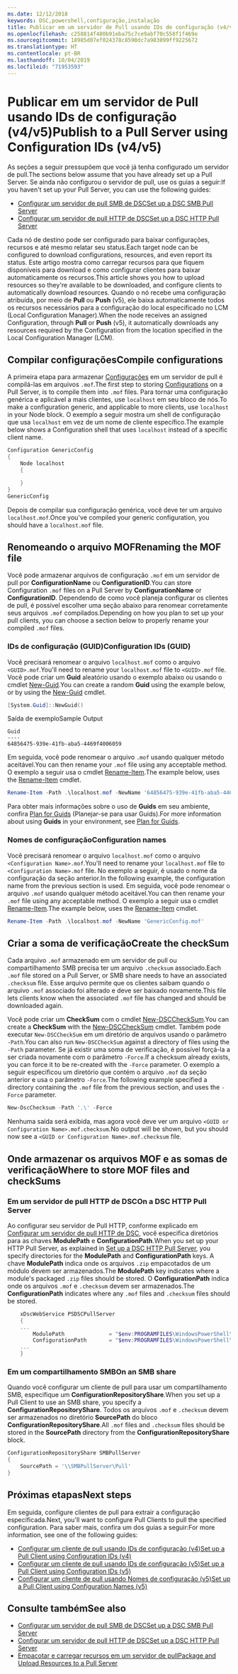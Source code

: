 ```yaml
---
ms.date: 12/12/2018
keywords: DSC,powershell,configuração,instalação
title: Publicar em um servidor de Pull usando IDs de configuração (v4/v5)
ms.openlocfilehash: c258814f480b91eba75c7ce9abf70c558f1f469e
ms.sourcegitcommit: 18985d07ef024378c8590dc7a983099ff9225672
ms.translationtype: HT
ms.contentlocale: pt-BR
ms.lasthandoff: 10/04/2019
ms.locfileid: "71953593"
---
```

# <a name="publish-to-a-pull-server-using-configuration-ids-v4v5"></a><span data-ttu-id="10937-103">Publicar em um servidor de Pull usando IDs de configuração (v4/v5)</span><span class="sxs-lookup"><span data-stu-id="10937-103">Publish to a Pull Server using Configuration IDs (v4/v5)</span></span>

<span data-ttu-id="10937-104">As seções a seguir pressupõem que você já tenha configurado um servidor de pull.</span><span class="sxs-lookup"><span data-stu-id="10937-104">The sections below assume that you have already set up a Pull Server.</span></span> <span data-ttu-id="10937-105">Se ainda não configurou o servidor de pull, use os guias a seguir:</span><span class="sxs-lookup"><span data-stu-id="10937-105">If you haven't set up your Pull Server, you can use the following guides:</span></span>

- [<span data-ttu-id="10937-106">Configurar um servidor de pull SMB de DSC</span><span class="sxs-lookup"><span data-stu-id="10937-106">Set up a DSC SMB Pull Server</span></span>](pullServerSmb.md)
- [<span data-ttu-id="10937-107">Configurar um servidor de pull HTTP de DSC</span><span class="sxs-lookup"><span data-stu-id="10937-107">Set up a DSC HTTP Pull Server</span></span>](pullServer.md)

<span data-ttu-id="10937-108">Cada nó de destino pode ser configurado para baixar configurações, recursos e até mesmo relatar seu status.</span><span class="sxs-lookup"><span data-stu-id="10937-108">Each target node can be configured to download configurations, resources, and even report its status.</span></span> <span data-ttu-id="10937-109">Este artigo mostra como carregar recursos para que fiquem disponíveis para download e como configurar clientes para baixar automaticamente os recursos.</span><span class="sxs-lookup"><span data-stu-id="10937-109">This article shows you how to upload resources so they're available to be downloaded, and configure clients to automatically download resources.</span></span> <span data-ttu-id="10937-110">Quando o nó recebe uma configuração atribuída, por meio de **Pull** ou **Push** (v5), ele baixa automaticamente todos os recursos necessários para a configuração do local especificado no LCM (Local Configuration Manager).</span><span class="sxs-lookup"><span data-stu-id="10937-110">When the node receives an assigned Configuration, through **Pull** or **Push** (v5), it automatically downloads any resources required by the Configuration from the location specified in the Local Configuration Manager (LCM).</span></span>

## <a name="compile-configurations"></a><span data-ttu-id="10937-111">Compilar configurações</span><span class="sxs-lookup"><span data-stu-id="10937-111">Compile configurations</span></span>

<span data-ttu-id="10937-112">A primeira etapa para armazenar [Configurações](../configurations/configurations.md) em um servidor de pull é compilá-las em arquivos `.mof`.</span><span class="sxs-lookup"><span data-stu-id="10937-112">The first step to storing [Configurations](../configurations/configurations.md) on a Pull Server, is to compile them into `.mof` files.</span></span> <span data-ttu-id="10937-113">Para tornar uma configuração genérica e aplicável a mais clientes, use `localhost` em seu bloco de nós.</span><span class="sxs-lookup"><span data-stu-id="10937-113">To make a configuration generic, and applicable to more clients, use `localhost` in your Node block.</span></span> <span data-ttu-id="10937-114">O exemplo a seguir mostra um shell de configuração que usa `localhost` em vez de um nome de cliente específico.</span><span class="sxs-lookup"><span data-stu-id="10937-114">The example below shows a Configuration shell that uses `localhost` instead of a specific client name.</span></span>

```powershell
Configuration GenericConfig
{
    Node localhost
    {

    }
}
GenericConfig
```

<span data-ttu-id="10937-115">Depois de compilar sua configuração genérica, você deve ter um arquivo `localhost.mof`.</span><span class="sxs-lookup"><span data-stu-id="10937-115">Once you've compiled your generic configuration, you should have a `localhost.mof` file.</span></span>

## <a name="renaming-the-mof-file"></a><span data-ttu-id="10937-116">Renomeando o arquivo MOF</span><span class="sxs-lookup"><span data-stu-id="10937-116">Renaming the MOF file</span></span>

<span data-ttu-id="10937-117">Você pode armazenar arquivos de configuração `.mof` em um servidor de pull por **ConfigurationName** ou **ConfigurationID**.</span><span class="sxs-lookup"><span data-stu-id="10937-117">You can store Configuration `.mof` files on a Pull Server by **ConfigurationName** or **ConfigurationID**.</span></span> <span data-ttu-id="10937-118">Dependendo de como você planeja configurar os clientes de pull, é possível escolher uma seção abaixo para renomear corretamente seus arquivos `.mof` compilados.</span><span class="sxs-lookup"><span data-stu-id="10937-118">Depending on how you plan to set up your pull clients, you can choose a section below to properly rename your compiled `.mof` files.</span></span>

### <a name="configuration-ids-guid"></a><span data-ttu-id="10937-119">IDs de configuração (GUID)</span><span class="sxs-lookup"><span data-stu-id="10937-119">Configuration IDs (GUID)</span></span>

<span data-ttu-id="10937-120">Você precisará renomear o arquivo `localhost.mof` como o arquivo `<GUID>.mof`.</span><span class="sxs-lookup"><span data-stu-id="10937-120">You'll need to rename your `localhost.mof` file to `<GUID>.mof` file.</span></span> <span data-ttu-id="10937-121">Você pode criar um **Guid** aleatório usando o exemplo abaixo ou usando o cmdlet [New-Guid](/powershell/module/microsoft.powershell.utility/new-guid).</span><span class="sxs-lookup"><span data-stu-id="10937-121">You can create a random **Guid** using the example below, or by using the [New-Guid](/powershell/module/microsoft.powershell.utility/new-guid) cmdlet.</span></span>

```powershell
[System.Guid]::NewGuid()
```

<span data-ttu-id="10937-122">Saída de exemplo</span><span class="sxs-lookup"><span data-stu-id="10937-122">Sample Output</span></span>

```Output
Guid
----
64856475-939e-41fb-aba5-4469f4006059
```

<span data-ttu-id="10937-123">Em seguida, você pode renomear o arquivo `.mof` usando qualquer método aceitável.</span><span class="sxs-lookup"><span data-stu-id="10937-123">You can then rename your `.mof` file using any acceptable method.</span></span> <span data-ttu-id="10937-124">O exemplo a seguir usa o cmdlet [Rename-Item](/powershell/module/microsoft.powershell.management/rename-item).</span><span class="sxs-lookup"><span data-stu-id="10937-124">The example below, uses the [Rename-Item](/powershell/module/microsoft.powershell.management/rename-item) cmdlet.</span></span>

```powershell
Rename-Item -Path .\localhost.mof -NewName '64856475-939e-41fb-aba5-4469f4006059.mof'
```

<span data-ttu-id="10937-125">Para obter mais informações sobre o uso de **Guids** em seu ambiente, confira [Plan for Guids](/powershell/dsc/secureserver#guids) (Planejar-se para usar Guids).</span><span class="sxs-lookup"><span data-stu-id="10937-125">For more information about using **Guids** in your environment, see [Plan for Guids](/powershell/dsc/secureserver#guids).</span></span>

### <a name="configuration-names"></a><span data-ttu-id="10937-126">Nomes de configuração</span><span class="sxs-lookup"><span data-stu-id="10937-126">Configuration names</span></span>

<span data-ttu-id="10937-127">Você precisará renomear o arquivo `localhost.mof` como o arquivo `<Configuration Name>.mof`.</span><span class="sxs-lookup"><span data-stu-id="10937-127">You'll need to rename your `localhost.mof` file to `<Configuration Name>.mof` file.</span></span> <span data-ttu-id="10937-128">No exemplo a seguir, é usado o nome da configuração da seção anterior.</span><span class="sxs-lookup"><span data-stu-id="10937-128">In the following example, the configuration name from the previous section is used.</span></span> <span data-ttu-id="10937-129">Em seguida, você pode renomear o arquivo `.mof` usando qualquer método aceitável.</span><span class="sxs-lookup"><span data-stu-id="10937-129">You can then rename your `.mof` file using any acceptable method.</span></span> <span data-ttu-id="10937-130">O exemplo a seguir usa o cmdlet [Rename-Item](/powershell/module/microsoft.powershell.management/rename-item).</span><span class="sxs-lookup"><span data-stu-id="10937-130">The example below, uses the [Rename-Item](/powershell/module/microsoft.powershell.management/rename-item) cmdlet.</span></span>

```powershell
Rename-Item -Path .\localhost.mof -NewName 'GenericConfig.mof'
```

## <a name="create-the-checksum"></a><span data-ttu-id="10937-131">Criar a soma de verificação</span><span class="sxs-lookup"><span data-stu-id="10937-131">Create the checkSum</span></span>

<span data-ttu-id="10937-132">Cada arquivo `.mof` armazenado em um servidor de pull ou compartilhamento SMB precisa ter um arquivo `.checksum` associado.</span><span class="sxs-lookup"><span data-stu-id="10937-132">Each `.mof` file stored on a Pull Server, or SMB share needs to have an associated `.checksum` file.</span></span>
<span data-ttu-id="10937-133">Esse arquivo permite que os clientes saibam quando o arquivo `.mof` associado foi alterado e deve ser baixado novamente.</span><span class="sxs-lookup"><span data-stu-id="10937-133">This file lets clients know when the associated `.mof` file has changed and should be downloaded again.</span></span>

<span data-ttu-id="10937-134">Você pode criar um **CheckSum** com o cmdlet [New-DSCCheckSum](/powershell/module/psdesiredstateconfiguration/new-dscchecksum).</span><span class="sxs-lookup"><span data-stu-id="10937-134">You can create a **CheckSum** with the [New-DSCCheckSum](/powershell/module/psdesiredstateconfiguration/new-dscchecksum) cmdlet.</span></span> <span data-ttu-id="10937-135">Também pode executar `New-DSCCheckSum` em um diretório de arquivos usando o parâmetro `-Path`.</span><span class="sxs-lookup"><span data-stu-id="10937-135">You can also run `New-DSCCheckSum` against a directory of files using the `-Path` parameter.</span></span>
<span data-ttu-id="10937-136">Se já existir uma soma de verificação, é possível forçá-la a ser criada novamente com o parâmetro `-Force`.</span><span class="sxs-lookup"><span data-stu-id="10937-136">If a checksum already exists, you can force it to be re-created with the `-Force` parameter.</span></span> <span data-ttu-id="10937-137">O exemplo a seguir especificou um diretório que contém o arquivo `.mof` da seção anterior e usa o parâmetro `-Force`.</span><span class="sxs-lookup"><span data-stu-id="10937-137">The following example specified a directory containing the `.mof` file from the previous section, and uses the `-Force` parameter.</span></span>

```powershell
New-DscChecksum -Path '.\' -Force
```

<span data-ttu-id="10937-138">Nenhuma saída será exibida, mas agora você deve ver um arquivo `<GUID or Configuration Name>.mof.checksum`.</span><span class="sxs-lookup"><span data-stu-id="10937-138">No output will be shown, but you should now see a `<GUID or Configuration Name>.mof.checksum` file.</span></span>

## <a name="where-to-store-mof-files-and-checksums"></a><span data-ttu-id="10937-139">Onde armazenar os arquivos MOF e as somas de verificação</span><span class="sxs-lookup"><span data-stu-id="10937-139">Where to store MOF files and checkSums</span></span>

### <a name="on-a-dsc-http-pull-server"></a><span data-ttu-id="10937-140">Em um servidor de pull HTTP de DSC</span><span class="sxs-lookup"><span data-stu-id="10937-140">On a DSC HTTP Pull Server</span></span>

<span data-ttu-id="10937-141">Ao configurar seu servidor de Pull HTTP, conforme explicado em [Configurar um servidor de pull HTTP de DSC](pullServer.md), você especifica diretórios para as chaves **ModulePath** e **ConfigurationPath**.</span><span class="sxs-lookup"><span data-stu-id="10937-141">When you set up your HTTP Pull Server, as explained in [Set up a DSC HTTP Pull Server](pullServer.md), you specify directories for the **ModulePath** and **ConfigurationPath** keys.</span></span> <span data-ttu-id="10937-142">A chave **ModulePath** indica onde os arquivos `.zip` empacotados de um módulo devem ser armazenados.</span><span class="sxs-lookup"><span data-stu-id="10937-142">The **ModulePath** key indicates where a module's packaged `.zip` files should be stored.</span></span> <span data-ttu-id="10937-143">O **ConfigurationPath** indica onde os arquivos `.mof` e `.checksum` devem ser armazenados.</span><span class="sxs-lookup"><span data-stu-id="10937-143">The **ConfigurationPath** indicates where any `.mof` files and `.checksum` files should be stored.</span></span>

```powershell
    xDscWebService PSDSCPullServer
    {
    ...
        ModulePath              = "$env:PROGRAMFILES\WindowsPowerShell\DscService\Modules"
        ConfigurationPath       = "$env:PROGRAMFILES\WindowsPowerShell\DscService\Configuration"
    ...
    }

```

### <a name="on-an-smb-share"></a><span data-ttu-id="10937-144">Em um compartilhamento SMB</span><span class="sxs-lookup"><span data-stu-id="10937-144">On an SMB share</span></span>

<span data-ttu-id="10937-145">Quando você configurar um cliente de pull para usar um compartilhamento SMB, especifique um **ConfigurationRepositoryShare**.</span><span class="sxs-lookup"><span data-stu-id="10937-145">When you set up a Pull Client to use an SMB share, you specify a **ConfigurationRepositoryShare**.</span></span>
<span data-ttu-id="10937-146">Todos os arquivos `.mof` e `.checksum` devem ser armazenados no diretório **SourcePath** do bloco **ConfigurationRepositoryShare**.</span><span class="sxs-lookup"><span data-stu-id="10937-146">All `.mof` files and `.checksum` files should be stored in the **SourcePath** directory from the **ConfigurationRepositoryShare** block.</span></span>

```powershell
ConfigurationRepositoryShare SMBPullServer
{
    SourcePath = '\\SMBPullServer\Pull'
}
```

## <a name="next-steps"></a><span data-ttu-id="10937-147">Próximas etapas</span><span class="sxs-lookup"><span data-stu-id="10937-147">Next steps</span></span>

<span data-ttu-id="10937-148">Em seguida, configure clientes de pull para extrair a configuração especificada.</span><span class="sxs-lookup"><span data-stu-id="10937-148">Next, you'll want to configure Pull Clients to pull the specified configuration.</span></span> <span data-ttu-id="10937-149">Para saber mais, confira um dos guias a seguir:</span><span class="sxs-lookup"><span data-stu-id="10937-149">For more information, see one of the following guides:</span></span>

- [<span data-ttu-id="10937-150">Configurar um cliente de pull usando IDs de configuração (v4)</span><span class="sxs-lookup"><span data-stu-id="10937-150">Set up a Pull Client using Configuration IDs (v4)</span></span>](pullClientConfigId4.md)
- [<span data-ttu-id="10937-151">Configurar um cliente de pull usando IDs de configuração (v5)</span><span class="sxs-lookup"><span data-stu-id="10937-151">Set up a Pull Client using Configuration IDs (v5)</span></span>](pullClientConfigId.md)
- [<span data-ttu-id="10937-152">Configurar um cliente de pull usando Nomes de configuração (v5)</span><span class="sxs-lookup"><span data-stu-id="10937-152">Set up a Pull Client using Configuration Names (v5)</span></span>](pullClientConfigNames.md)

## <a name="see-also"></a><span data-ttu-id="10937-153">Consulte também</span><span class="sxs-lookup"><span data-stu-id="10937-153">See also</span></span>

- [<span data-ttu-id="10937-154">Configurar um servidor de pull SMB de DSC</span><span class="sxs-lookup"><span data-stu-id="10937-154">Set up a DSC SMB Pull Server</span></span>](pullServerSmb.md)
- [<span data-ttu-id="10937-155">Configurar um servidor de pull HTTP de DSC</span><span class="sxs-lookup"><span data-stu-id="10937-155">Set up a DSC HTTP Pull Server</span></span>](pullServer.md)
- [<span data-ttu-id="10937-156">Empacotar e carregar recursos em um servidor de pull</span><span class="sxs-lookup"><span data-stu-id="10937-156">Package and Upload Resources to a Pull Server</span></span>](package-upload-resources.md)
